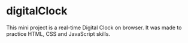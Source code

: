 # digitalClock

This mini project is a real-time Digital Clock on browser. It was made to practice HTML, CSS and JavaScript skills.
